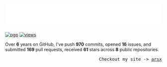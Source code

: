 <img src="assets/greet.svg" alt=":wave:" />

[![pgp](https://img.shields.io/badge/pgp-2DF3B19C5ECD583A-313131?style=flat&labelColor=545454&color=313131)](https://github.com/aarsxx.gpg)  [![views](https://komarev.com/ghpvc/?username=aarsxx&style=flat&color=313131&label=views&abbreviated=true)](https://github.com/aarsxx) 

Over **6** years on GitHub, I've push **970** commits, opened  **16** issues, and submitted  **169** pull requests, received **61** stars across **8** public repositories.

<p align="right"><samp>Checkout my site -> <a href="https://arsx.xyz">arsx</a></samp></p>

